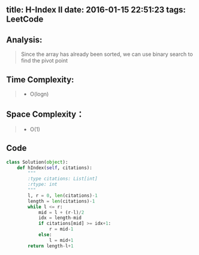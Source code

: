 title: H-Index II
date: 2016-01-15 22:51:23
tags: LeetCode
---

## Analysis:
> Since the array has already been sorted, we can use binary search to find the pivot point

## Time Complexity:
> * O(logn)

## Space Complexity：
> * O(1)


## Code 
```python
class Solution(object):
    def hIndex(self, citations):
        """
        :type citations: List[int]
        :rtype: int
        """
        l, r = 0, len(citations)-1
        length = len(citations)-1
        while l <= r:
            mid = l + (r-l)/2
            idx = length-mid
            if citations[mid] >= idx+1:
                r = mid-1
            else:
                l = mid+1
        return length-l+1
```
